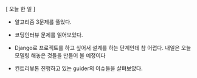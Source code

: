 \[ 오늘 한 일 \]

- 알고리즘 3문제를 풀었다.

- 코딩인터뷰 문제를 읽어보았다.

- Django로 프로젝트를 하고 싶어서 설계를 하는 단계인데 참 어렵다. 내일은 오늘 모델링 해놓은 것들을 만들어 볼 예정이다

- 컨트리뷰톤 진행하고 있는 guider의 이슈들을 살펴보았다.
